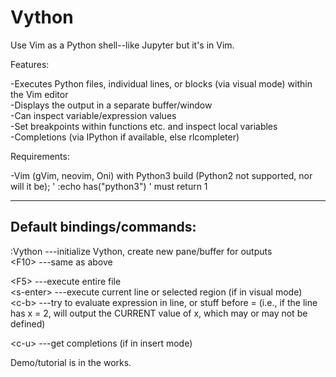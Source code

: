 # Vython
Use Vim as a Python shell--like Jupyter but it's in Vim.

Features:

-Executes Python files, individual lines, or blocks (via visual mode) within the Vim editor  
-Displays the output in a separate buffer/window  
-Can inspect variable/expression values  
-Set breakpoints within functions etc. and inspect local variables  
-Completions (via IPython if available, else rlcompleter)  



Requirements:

-Vim (gVim, neovim, Oni) with Python3 build (Python2 not supported, nor will it be); ' :echo has("python3") ' must return 1


-----------------
Default bindings/commands:
-----------------
:Vython   ---initialize Vython, create new pane/buffer for outputs  
\<F10\>     ---same as above  
  
\<F5\>      ---execute entire file  
\<s-enter\> ---execute current line or selected region (if in visual mode)  
\<c-b\>     ---try to evaluate expression in line, or stuff before = (i.e., if the line has x = 2, will output the CURRENT value of x, which may or may not be defined)  
  
\<c-u\>     ---get completions (if in insert mode)  

Demo/tutorial is in the works.
